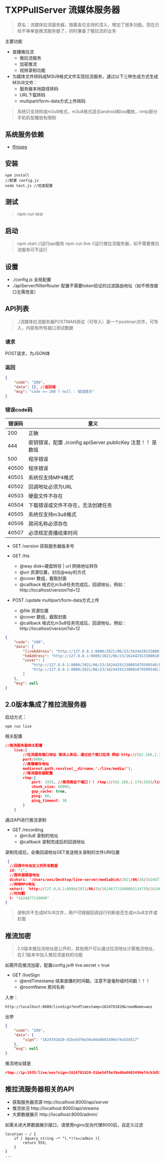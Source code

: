 # TXPPullServer 流媒体服务器

> 原名：流媒体拉流服务器，随着各位支持的深入，增加了很多功能。现在已经不单单是推流服务器了，同时兼备了推拉流的业务

主要功能

 - 直播推拉流
    + 推拉流服务
    + 加密推流
    + 视频录制功能
 - 为媒体文件转码成M3U8格式文件实现拉流服务，通过以下三种生成方式生成M3U8文件：
    + 服务器本地路径转码
    + URL下载转码
    + multipart/form-data方式上传转码


> 系统只支持转成m3u8格式，m3u8格式适合android和ios播放，rmtp部分手机机型播放有限制



## 系统服务依赖
- [ffmpeg](https://github.com/FFmpeg/FFmpeg)

## 安装

```shell
npm install
//配置 config.js
node test.js //检查配置
```

## 测试
> npm run test


## 启动
> npm start //运行api服务
> npm run live  //运行推拉流服务器，如不需要推拉流服务可不运行


## 设置

- ./config.js 全局配置
- ./apiServer/fillterRouter 配置不需要token验证的过滤路由地址（如不修改接口无需改变）

## API列表

> ./流媒体拉流服务器POSTMAN测试（可导入）是一个postman文件，可导入，内部有所有接口测试数据

### 请求

POST请求，为JSON体

### 返回
```json
{
    "code": "200",
    "data": {}, //返回值
    "msg": "code == 200 ? null : 错误提示"
}
```

### 错误code码
错误码 | 意义
---|---
200 | 正确
444 | 密钥错误，配置 ./config apiServer.publicKey 注意！！ 是数组
500 | 程序错误
40500 | 程序错误
40501 | 系统仅支持MP4格式
40502 | 回调地址必须为URL
40503 | 硬盘文件不存在
40504 | 下载错误或文件不存在，无法创建任务
40505 | 系统仅支持m3u8格式
40506 | 房间名称必须存在
40507 | 必须规定直播结束时间

- GET /version 获取服务器版本号
- GET /hls
    + @way disk=硬盘转存 | url 网络地址转存
    + @uri 资源位置，对应@way的方式
    + @cover 数组，截取封面
    + @callback 格式化m3u8任务完成后，回调地址，例如：http://localhost/version?id=12

- POST /update multipart/form-data方式上传
    + @file 资源位置
    + @cover 数组，截取封面
    + @callback 格式化m3u8任务完成后，回调地址，例如：http://localhost/version?id=12


```json
{
    "code": "200",
    "data": {
        "liveAddress": "http://127.0.0.1:8080/2021/06/23/16244291330001079509548/162442913300010795095480.m3u8",
        "hdAddress": "http://127.0.0.1:8080/2021/06/23/16244291330001079509548/162442913300010795095481.m3u8",
        "cover": [
            "http://127.0.0.1:8080/2021/06/23/16244291330001079509548/881045828.jpg",
            "http://127.0.0.1:8080/2021/06/23/16244291330001079509548/262820368.jpg"
        ]
    },
    "msg": null
}
```


## 2.0版本集成了推拉流服务器

启动方式：
```shell
npm run live
```

相关配置
```json
//推流服务器相关配置
    live:{
        //拉流服务端口地址 推流上来后，通过这个接口拉流 例如 http://192.168.1.179:8000/live/自己定义的密钥 可获取到直播流 m3u8地址
        port:8000,
        //直播缓存地址
        mediaroot:path.resolve(__dirname,'./live/media/'),
        //推流服务器配置
        rtmp:{
            port: 1935, //推流推这个端口！！ rtmp://192.168.1.179:1935/live/自己定义的密钥
            chunk_size: 60000,
            gop_cache: true,
            ping: 60,
            ping_timeout: 30
        }
    }
```

通过API进行推流录制
- GET /recording 
    + @m3u8 录制的地址
    + @callback 录制完成后的回调地址

录制完成后，会像回调地址GET发送相关录制的文件URI位置

```JSON
 {
  //回调中你自定义的所有数据
  id: '1', 
  //服务器硬盘地址
  diskuri: '/Users/wos/Desktop/live-server/mediaDisk/2021/06/26/162467712400085134759/162467712400085134759.mp4',
  //网络MP4地址
  neturi: 'http://127.0.0.1:8080/2021/06/26/162467712400085134759/162467712400085134759.mp4',
  //时间戳
  t: '1624677138000'
}
```

> 录制并不生成M3U8文件，用户可根据回调自行判断是否生成m3u8文件或封面

## 推流加密
> 2.0版本推拉流地址是公开的，其他用户可以通过拉流地址计算推流地址，在2.1版本中加入推拉流鉴权的功能

如需开启推流加密，配置config.js中 live.secret = true
- GET /liveSign
    + @endTimestamp 结束直播的时间戳，注意不是毫秒级时间戳！！！
    + @roomName 房间名称

入参：
```url
http://localhost:8080/liveSign?endTimestamp=1624701820&roomName=wos
```
出参
```json
{
    "code": "200",
    "data": {
        "sign": "1624701820-81be5df8e39a40a0602490e74cb3d517"
    },
    "msg": null
}
```
推流地址就是
```json
rtmp://ip:1935/live/wos?sign=1624701820-81be5df8e39a40a0602490e74cb3d517
```



## 推拉流服务器相关的API

- 获取服务器资源 http://localhost:8000/api/server
- 推流状况 http://localhost:8000/api/streams
- 大屏数据展示 http://localhost:8000/admin/

如需关闭大屏数据展示接口，请使用nginx反向代理8000后，自定义过滤
```nginx
location ~ / {
    if ( $query_string ~* ^(.*)?s=/admin ){
        return 555;
    }
}
...
```

